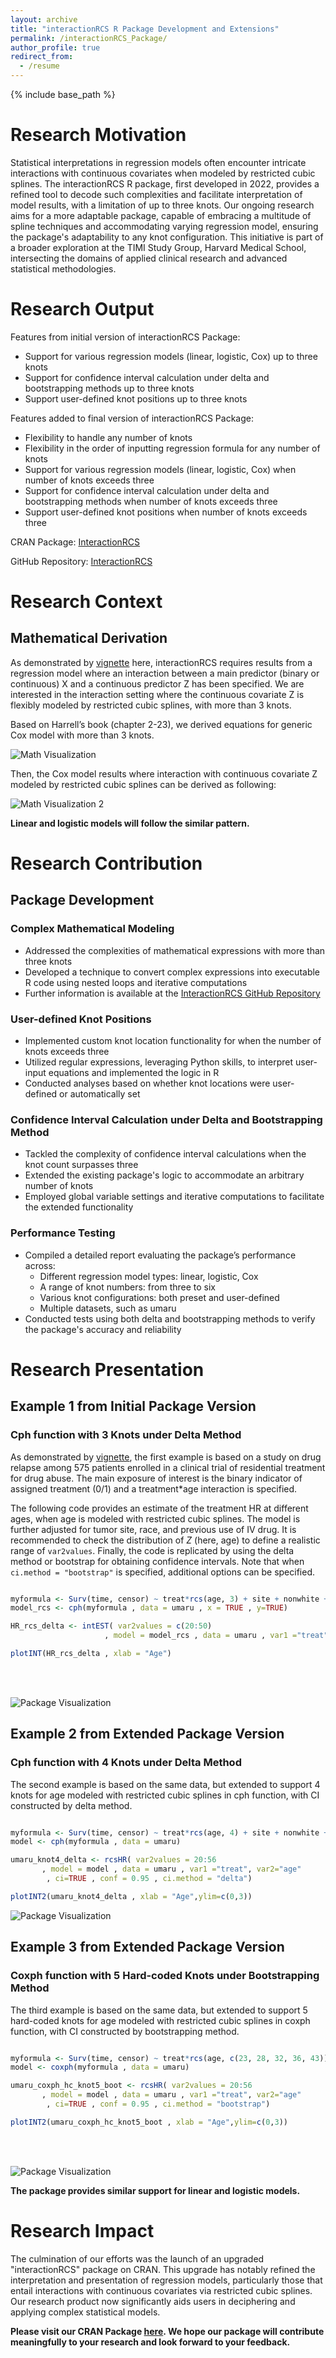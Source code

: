 ```yaml
---
layout: archive
title: "interactionRCS R Package Development and Extensions"
permalink: /interactionRCS_Package/
author_profile: true
redirect_from:
  - /resume
---
```


{% include base_path %}
# Research Motivation

Statistical interpretations in regression models often encounter intricate interactions with continuous covariates when modeled by restricted cubic splines. The interactionRCS R package, first developed in 2022, provides a refined tool to decode such complexities and facilitate interpretation of model results, with a limitation of up to three knots. Our ongoing research aims for a more adaptable package, capable of embracing a multitude of spline techniques and accommodating varying regression model, ensuring the package's adaptability to any knot configuration. This initiative is part of a broader exploration at the TIMI Study Group, Harvard Medical School, intersecting the domains of applied clinical research and advanced statistical methodologies.

# Research Output

Features from initial version of interactionRCS Package:
* Support for various regression models (linear, logistic, Cox) up to three knots 
* Support for confidence interval calculation under delta and bootstrapping methods up to three knots
* Support user-defined knot positions up to three knots

Features added to final version of interactionRCS Package:
* Flexibility to handle any number of knots
* Flexibility in the order of inputting regression formula for any number of knots
* Support for various regression models (linear, logistic, Cox) when number of knots exceeds three
* Support for confidence interval calculation under delta and bootstrapping methods when number of knots exceeds three
* Support user-defined knot positions when number of knots exceeds three

CRAN Package: [InteractionRCS](https://cran.r-project.org/web/packages/interactionRCS/index.html)

GitHub Repository: [InteractionRCS](https://github.com/gmelloni/interactionRCS)

# Research Context

## Mathematical Derivation

As demonstrated by [vignette](https://raw.githack.com/gmelloni/interactionRCS/main/inst/extdata/vignette.html) here, interactionRCS requires results from a regression model where an interaction between a main predictor (binary or continuous) X and a continuous predictor Z has been specified. We are interested in the interaction setting where the continuous covariate Z is flexibly modeled by restricted cubic splines, with more than 3 knots.

Based on Harrell’s book (chapter 2-23), we derived equations for generic Cox model with more than 3 knots. 

![Math Visualization](/images/InteractionRCS_Math.png)

Then, the Cox model results where interaction with continuous covariate Z modeled by restricted cubic splines can be derived as following:

![Math Visualization 2](/images/InteractionRCS_interaction.png)

**Linear and logistic models will follow the similar pattern.** 

# Research Contribution

## Package Development

### Complex Mathematical Modeling

* Addressed the complexities of mathematical expressions with more than three knots
* Developed a technique to convert complex expressions into executable R code using nested loops and iterative computations
* Further information is available at the [InteractionRCS GitHub Repository](https://github.com/gmelloni/interactionRCS)

### User-defined Knot Positions

* Implemented custom knot location functionality for when the number of knots exceeds three
* Utilized regular expressions, leveraging Python skills, to interpret user-input equations and implemented the logic in R
* Conducted analyses based on whether knot locations were user-defined or automatically set

### Confidence Interval Calculation under Delta and Bootstrapping Method

* Tackled the complexity of confidence interval calculations when the knot count surpasses three
* Extended the existing package's logic to accommodate an arbitrary number of knots
* Employed global variable settings and iterative computations to facilitate the extended functionality

### Performance Testing

* Compiled a detailed report evaluating the package’s performance across:
  * Different regression model types: linear, logistic, Cox
  * A range of knot numbers: from three to six
  * Various knot configurations: both preset and user-defined
  * Multiple datasets, such as umaru
* Conducted tests using both delta and bootstrapping methods to verify the package's accuracy and reliability

# Research Presentation

## Example 1 from Initial Package Version 
### Cph function with 3 Knots under Delta Method

As demonstrated by [vignette](https://raw.githack.com/gmelloni/interactionRCS/main/inst/extdata/vignette.html), the first example is based on a study on drug relapse among 575 patients enrolled in a clinical trial of residential treatment for drug abuse. The main exposure of interest is the binary indicator of assigned treatment (0/1) and a treatment*age interaction is specified.

The following code provides an estimate of the treatment HR at different ages, when age is modeled with restricted cubic splines. The model is further adjusted for tumor site, race, and previous use of IV drug. It is recommended to check the distribution of $Z$ (here, age) to define a realistic range of `var2values`. Finally, the code is replicated by using the delta method or bootstrap for obtaining confidence intervals. Note that when `ci.method = "bootstrap"` is specified, additional options can be specified.

```r

myformula <- Surv(time, censor) ~ treat*rcs(age, 3) + site + nonwhite + ivdrug
model_rcs <- cph(myformula , data = umaru , x = TRUE , y=TRUE)

HR_rcs_delta <- intEST( var2values = c(20:50)
                     , model = model_rcs , data = umaru , var1 ="treat", var2="age" ,ci.method = "delta")

plotINT(HR_rcs_delta , xlab = "Age")
```

<br>
<br>

![Package Visualization](/images/InteractionRCS_Example_knot_3_3.png)


## Example 2 from Extended Package Version 
### Cph function with 4 Knots under Delta Method 

The second example is based on the same data, but extended to support 4 knots for age modeled with restricted cubic splines in cph function, with CI constructed by delta method.

```r 

myformula <- Surv(time, censor) ~ treat*rcs(age, 4) + site + nonwhite + ivdrug
model <- cph(myformula , data = umaru)

umaru_knot4_delta <- rcsHR( var2values = 20:56
       , model = model , data = umaru , var1 ="treat", var2="age"
        , ci=TRUE , conf = 0.95 , ci.method = "delta")

plotINT2(umaru_knot4_delta , xlab = "Age",ylim=c(0,3))
```
![Package Visualization](/images/InteractionRCS_Example_knot_4_3.png)

## Example 3 from Extended Package Version 
### Coxph function with 5 Hard-coded Knots under Bootstrapping Method 

The third example is based on the same data, but extended to support 5 hard-coded knots for age modeled with restricted cubic splines in coxph function, with CI constructed by bootstrapping method.

```r

myformula <- Surv(time, censor) ~ treat*rcs(age, c(23, 28, 32, 36, 43)) + site + nonwhite + ivdrug
model <- coxph(myformula , data = umaru)

umaru_coxph_hc_knot5_boot <- rcsHR( var2values = 20:56
       , model = model , data = umaru , var1 ="treat", var2="age"
        , ci=TRUE , conf = 0.95 , ci.method = "bootstrap")

plotINT2(umaru_coxph_hc_knot5_boot , xlab = "Age",ylim=c(0,3))
```
<br>
<br>

![Package Visualization](/images/InteractionRCS_Example_knot_5.png)


**The package provides similar support for linear and logistic models.** 

# Research Impact

The culmination of our efforts was the launch of an upgraded "interactionRCS" package on CRAN. This upgrade has notably refined the interpretation and presentation of regression models, particularly those that entail interactions with continuous covariates via restricted cubic splines. Our research product now significantly aids users in deciphering and applying complex statistical models.

**Please visit our CRAN Package [here](https://cran.r-project.org/web/packages/interactionRCS/index.html). We hope our package will contribute meaningfully to your research and look forward to your feedback.**
